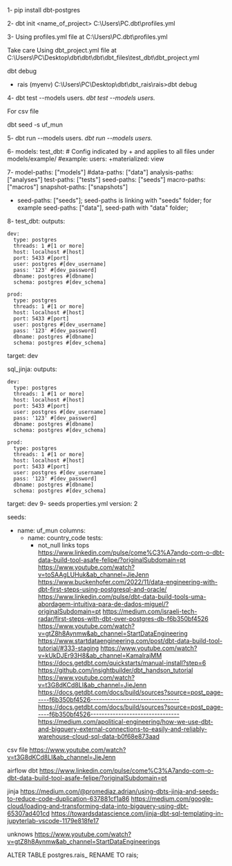 1- 
pip install dbt-postgres

2-
dbt init <name_of_project>
C:\Users\PC\.dbt\profiles.yml

3-
Using profiles.yml file at C:\Users\PC\.dbt\profiles.yml

Take care 
Using dbt_project.yml file at C:\Users\PC\Desktop\dbt\dbt\dbt\dbt_files\test_dbt\dbt_project.yml

dbt debug

* rais
(myenv) C:\Users\PC\Desktop\dbt\dbt_rais\rais>dbt debug



4- 
dbt test --models <folder> users.*<subfolder>
dbt test --models users.*

For csv file

dbt seed -s uf_mun

5-
dbt run --models <folder> users.*<subfolder>
dbt run --models users.*

6-
models:
  test_dbt:
    # Config indicated by + and applies to all files under models/example/
    #example:
    users:
      +materialized: view

7-
model-paths: ["models"]
#data-paths: ["data"]
analysis-paths: ["analyses"]
test-paths: ["tests"]
seed-paths: ["seeds"]
macro-paths: ["macros"]
snapshot-paths: ["snapshots"]

* seed-paths: ["seeds"];
seed-paths is linking with "seeds" folder;
for example seed-paths: ["data"], seed-path with "data" folder;


8-
test_dbt:
  outputs:

    dev:
      type: postgres
      threads: 1 #[1 or more]
      host: localhost #[host]
      port: 5433 #[port]
      user: postgres #[dev_username]
      pass: '123' #[dev_password]
      dbname: postgres #[dbname]
      schema: postgres #[dev_schema]

    prod:
      type: postgres
      threads: 1 #[1 or more]
      host: localhost #[host]
      port: 5433 #[port]
      user: postgres #[dev_username]
      pass: '123' #[dev_password]
      dbname: postgres #[dbname]
      schema: postgres #[dev_schema]

  target: dev

sql_jinja:
  outputs:

    dev:
      type: postgres
      threads: 1 #[1 or more]
      host: localhost #[host]
      port: 5433 #[port]
      user: postgres #[dev_username]
      pass: '123' #[dev_password]
      dbname: postgres #[dbname]
      schema: postgres #[dev_schema]

    prod:
      type: postgres
      threads: 1 #[1 or more]
      host: localhost #[host]
      port: 5433 #[port]
      user: postgres #[dev_username]
      pass: '123' #[dev_password]
      dbname: postgres #[dbname]
      schema: postgres #[dev_schema]

  target: dev
9-
seeds
properties.yml
version: 2

seeds:
  - name: uf_mun
    columns:
      - name: country_code
        tests:
        - not_null
links
tops
https://www.linkedin.com/pulse/come%C3%A7ando-com-o-dbt-data-build-tool-asafe-felipe/?originalSubdomain=pt
https://www.youtube.com/watch?v=toSAAgLUHuk&ab_channel=JieJenn
https://www.buckenhofer.com/2022/11/data-engineering-with-dbt-first-steps-using-postgresql-and-oracle/
https://www.linkedin.com/pulse/dbt-data-build-tools-uma-abordagem-intuitiva-para-de-dados-miguel/?originalSubdomain=pt
https://medium.com/israeli-tech-radar/first-steps-with-dbt-over-postgres-db-f6b350bf4526
https://www.youtube.com/watch?v=gtZ8h8Aynmw&ab_channel=StartDataEngineering
https://www.startdataengineering.com/post/dbt-data-build-tool-tutorial/#333-staging
https://www.youtube.com/watch?v=kUkDJEr93H8&ab_channel=KamalrajMM
https://docs.getdbt.com/quickstarts/manual-install?step=6
https://github.com/insightbuilder/dbt_handson_tutorial
https://www.youtube.com/watch?v=t3G8dKCd8LI&ab_channel=JieJenn
https://docs.getdbt.com/docs/build/sources?source=post_page-----f6b350bf4526--------------------------------
https://docs.getdbt.com/docs/build/sources?source=post_page-----f6b350bf4526--------------------------------
https://medium.com/apolitical-engineering/how-we-use-dbt-and-bigquery-external-connections-to-easily-and-reliably-warehouse-cloud-sql-data-b0f68e873aad

csv file
https://www.youtube.com/watch?v=t3G8dKCd8LI&ab_channel=JieJenn

airflow dbt
https://www.linkedin.com/pulse/come%C3%A7ando-com-o-dbt-data-build-tool-asafe-felipe/?originalSubdomain=pt

jinja
https://medium.com/@promediaz.adrian/using-dbts-jinja-and-seeds-to-reduce-code-duplication-637881cf1a86
https://medium.com/google-cloud/loading-and-transforming-data-into-bigquery-using-dbt-65307ad401cd
https://towardsdatascience.com/jinja-dbt-sql-templating-in-jupyterlab-vscode-1179e818fe17

unknows
https://www.youtube.com/watch?v=gtZ8h8Aynmw&ab_channel=StartDataEngineerings

ALTER TABLE postgres.rais_ RENAME TO rais;
